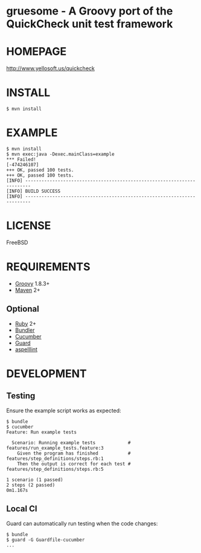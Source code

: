 # gruesome - A Groovy port of the QuickCheck unit test framework

# HOMEPAGE

http://www.yellosoft.us/quickcheck

# INSTALL

    $ mvn install

# EXAMPLE

```
$ mvn install
$ mvn exec:java -Dexec.mainClass=example
*** Failed!
[-474246107]
+++ OK, passed 100 tests.
+++ OK, passed 100 tests.
[INFO] ------------------------------------------------------------------------
[INFO] BUILD SUCCESS
[INFO] ------------------------------------------------------------------------
```

# LICENSE

FreeBSD

# REQUIREMENTS

* [Groovy](http://groovy.codehaus.org/) 1.8.3+
* [Maven](http://maven.apache.org/) 2+

## Optional

* [Ruby](https://www.ruby-lang.org/) 2+
* [Bundler](http://bundler.io/)
* [Cucumber](http://cukes.info/)
* [Guard](http://guardgem.org/)
* [aspelllint](https://github.com/mcandre/aspelllint)

# DEVELOPMENT

## Testing

Ensure the example script works as expected:

    $ bundle
    $ cucumber
    Feature: Run example tests

      Scenario: Running example tests            # features/run_example_tests.feature:3
        Given the program has finished           # features/step_definitions/steps.rb:1
        Then the output is correct for each test # features/step_definitions/steps.rb:5

    1 scenario (1 passed)
    2 steps (2 passed)
    0m1.167s

## Local CI

Guard can automatically run testing when the code changes:

    $ bundle
    $ guard -G Guardfile-cucumber
    ...
